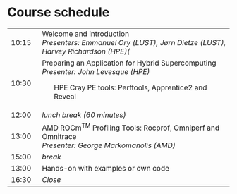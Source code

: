 # Course schedule


<table style="text-align: left;">
<tbody>
    <tr>
        <td>10:15&nbsp;&nbsp;</td>
        <td>Welcome and introduction<br>
        <em>Presenters: Emmanuel Ory (LUST), Jørn Dietze (LUST), Harvey Richardson (HPE)(</em>
        <!-- <br><em>Recording: <code>/project/project_465000388/recordings/00_Introduction.mp4</code> on LUMI only.</em>
        -->
        </td>
    </tr>
    <tr>
        <td>10:30</td>
        <td>Preparing an Application for Hybrid Supercomputing<br/>
        <em>Presenter: John Levesque (HPE)</em>
        <ul>
            <lii>HPE Cray PE tools: Perftools, Apprentice2 and Reveal</li>
        </ul>
        <!--<em>Slide files: <code>/project/project_465000388/slides/HPE/01_EX_Architecture.pdf</code> on LUMI only.</em>
        <br><em>Recording: <code>/project/project_465000388/recordings/01_Cray_EX_Architecture.mp4</code> on LUMI only.</em>
        -->
        </td>
    </tr>
    <tr>
        <td>12:00</td>
        <td><em>lunch break (60 minutes)</em>
        </td>
    </tr>
    <tr>
        <td>13:00</td>
        <td>AMD ROCm<sup>TM</sup> Profiling Tools: Rocprof, Omniperf and Omnitrace<br/>
        <em>Presenter: George Markomanolis (AMD)</em>
        <!--<br><em><a href="../files/01_introduction_amd_rocm.pdf">Slides for download</a></em>
        <br><em>Recording: <code>/project/project_465000388/recordings/14_Introduction_AMD_ROCm.mp4</code> on LUMI only.</em>
        -->
        </td>
    </tr>
    <tr>
        <td>15:00</td>
        <td><em>break</em>
        </td>
    </tr>
    <tr>
        <td>13:00</td>
        <td>Hands-on with examples or own code
        </td>
    </tr> 
    <tr>
        <td>16:30</td>
        <td><em>Close</em>
        </td>
    </tr>
</tbody>
</table>
